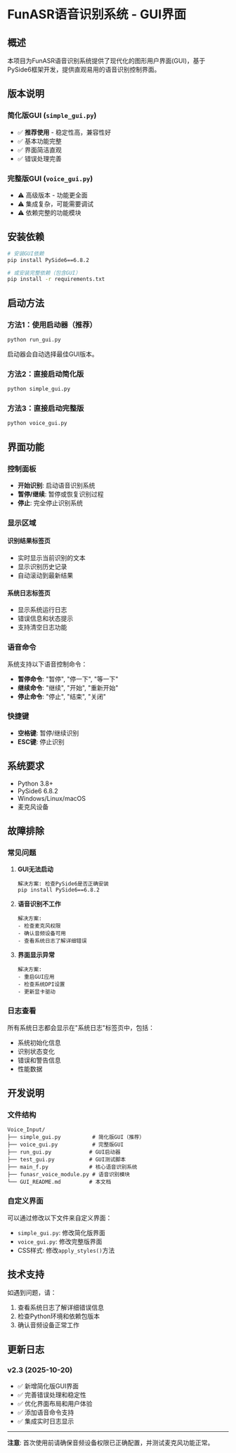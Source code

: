 # FunASR语音识别系统 - GUI界面

## 概述

本项目为FunASR语音识别系统提供了现代化的图形用户界面(GUI)，基于PySide6框架开发，提供直观易用的语音识别控制界面。

## 版本说明

### 简化版GUI (`simple_gui.py`)
- ✅ **推荐使用** - 稳定性高，兼容性好
- ✅ 基本功能完整
- ✅ 界面简洁直观
- ✅ 错误处理完善

### 完整版GUI (`voice_gui.py`)
- ⚠️ 高级版本 - 功能更全面
- ⚠️ 集成复杂，可能需要调试
- ⚠️ 依赖完整的功能模块

## 安装依赖

```bash
# 安装GUI依赖
pip install PySide6==6.8.2

# 或安装完整依赖（包含GUI）
pip install -r requirements.txt
```

## 启动方法

### 方法1：使用启动器（推荐）
```bash
python run_gui.py
```
启动器会自动选择最佳GUI版本。

### 方法2：直接启动简化版
```bash
python simple_gui.py
```

### 方法3：直接启动完整版
```bash
python voice_gui.py
```

## 界面功能

### 控制面板
- **开始识别**: 启动语音识别系统
- **暂停/继续**: 暂停或恢复识别过程
- **停止**: 完全停止识别系统

### 显示区域

#### 识别结果标签页
- 实时显示当前识别的文本
- 显示识别历史记录
- 自动滚动到最新结果

#### 系统日志标签页
- 显示系统运行日志
- 错误信息和状态提示
- 支持清空日志功能

### 语音命令

系统支持以下语音控制命令：
- **暂停命令**: "暂停", "停一下", "等一下"
- **继续命令**: "继续", "开始", "重新开始"
- **停止命令**: "停止", "结束", "关闭"

### 快捷键

- **空格键**: 暂停/继续识别
- **ESC键**: 停止识别

## 系统要求

- Python 3.8+
- PySide6 6.8.2
- Windows/Linux/macOS
- 麦克风设备

## 故障排除

### 常见问题

1. **GUI无法启动**
   ```
   解决方案: 检查PySide6是否正确安装
   pip install PySide6==6.8.2
   ```

2. **语音识别不工作**
   ```
   解决方案:
   - 检查麦克风权限
   - 确认音频设备可用
   - 查看系统日志了解详细错误
   ```

3. **界面显示异常**
   ```
   解决方案:
   - 重启GUI应用
   - 检查系统DPI设置
   - 更新显卡驱动
   ```

### 日志查看

所有系统日志都会显示在"系统日志"标签页中，包括：
- 系统初始化信息
- 识别状态变化
- 错误和警告信息
- 性能数据

## 开发说明

### 文件结构
```
Voice_Input/
├── simple_gui.py          # 简化版GUI（推荐）
├── voice_gui.py           # 完整版GUI
├── run_gui.py            # GUI启动器
├── test_gui.py           # GUI测试脚本
├── main_f.py             # 核心语音识别系统
├── funasr_voice_module.py # 语音识别模块
└── GUI_README.md         # 本文档
```

### 自定义界面

可以通过修改以下文件来自定义界面：
- `simple_gui.py`: 修改简化版界面
- `voice_gui.py`: 修改完整版界面
- CSS样式: 修改`apply_styles()`方法

## 技术支持

如遇到问题，请：
1. 查看系统日志了解详细错误信息
2. 检查Python环境和依赖包版本
3. 确认音频设备正常工作

## 更新日志

### v2.3 (2025-10-20)
- ✅ 新增简化版GUI界面
- ✅ 完善错误处理和稳定性
- ✅ 优化界面布局和用户体验
- ✅ 添加语音命令支持
- ✅ 集成实时日志显示

---

**注意**: 首次使用前请确保音频设备权限已正确配置，并测试麦克风功能正常。